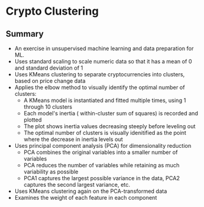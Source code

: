 # Crypto Clustering
## Summary
- An exercise in unsupervised machine learning and data preparation for ML.  
- Uses standard scaling to scale numeric data so that it has a mean of 0 and standard deviation of 1
- Uses KMeans clustering to separate cryptocurrencies into clusters, based on price change data
- Applies the elbow method to visually identify the optimal number of clusters:
    - A KMeans model is instantiated and fitted multiple times, using 1 through 10 clusters  
    - Each model's inertia ( within-cluster sum of squares) is recorded and plotted  
    - The plot shows inertia values decreasing steeply before leveling out  
    - The optimal number of clusters is visually idenitified as the point where the decrease in inertia levels out  
- Uses principal component analysis (PCA) for dimensionality reduction  
    - PCA combines the original variables into a smaller number of variables
    - PCA reduces the number of variables while retaining as much variability as possible
    - PCA1 captures the largest possible variance in the data, PCA2 captures the second largest variance, etc.
- Uses KMeans clustering again on the PCA-transformed data  
- Examines the weight of each feature in each component